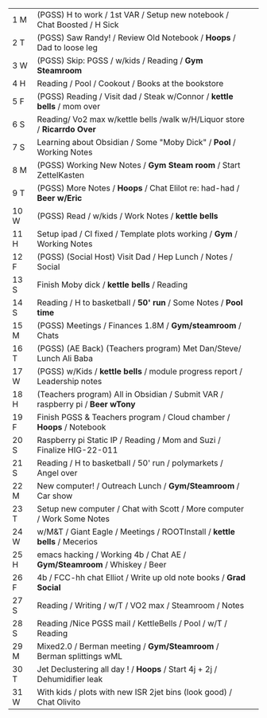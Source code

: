 |      |                                                                                 |     |
| ---- | ------------------------------------------------------------------------------- | --- |
| 1 M  | (PGSS) H to work / 1st VAR / Setup new notebook / Chat Boosted / H Sick         |     |
| 2 T  | (PGSS) Saw Randy! / Review Old Notebook / **Hoops** / Dad to loose leg          |     |
| 3 W  | (PGSS) Skip: PGSS / w/kids / Reading / **Gym Steamroom**                        |     |
| 4 H  | Reading / Pool / Cookout / Books at the bookstore                               |     |
| 5 F  | (PGSS) Reading / Visit dad / Steak w/Connor / **kettle bells** / mom over       |     |
| 6 S  | Reading/ Vo2 max w/kettle bells /walk w/H/Liquor store / **Ricarrdo Over**      |     |
| 7 S  | Learning about Obsidian / Some "Moby Dick" / **Pool** / Working Notes           |     |
| 8 M  | (PGSS) Working New Notes / **Gym Steam room** / Start ZettelKasten              |     |
| 9 T  | (PGSS) More Notes / **Hoops** / Chat Elilot re: had-had / **Beer w/Eric**       |     |
| 10 W | (PGSS) Read / w/kids / Work Notes / **kettle bells**                            |     |
| 11 H | Setup ipad / CI fixed / Template plots working / **Gym** / Working Notes        |     |
| 12 F | (PGSS) (Social Host) Visit Dad / Hep Lunch / Notes / Social                     |     |
| 13 S | Finish Moby dick / **kettle bells** / Reading                                   |     |
| 14 S | Reading / H to basketball / **50' run** / Some Notes / **Pool time**            |     |
| 15 M | (PGSS) Meetings / Finances 1.8M / **Gym/steamroom** / Chats                     |     |
| 16 T | (PGSS) (AE Back) (Teachers program) Met Dan/Steve/ Lunch Ali Baba               |     |
| 17 W | (PGSS) w/Kids / **kettle bells** / module progress report / Leadership notes    |     |
| 18 H | (Teachers program) All in Obsidian / Submit VAR / raspberry pi / **Beer wTony** |     |
| 19 F | Finish PGSS & Teachers program / Cloud chamber / **Hoops** / Notebook           |     |
| 20 S | Raspberry pi Static IP / Reading / Mom and Suzi / Finalize HIG-22-011           |     |
| 21 S | Reading / H to basketball / 50' run / polymarkets / Angel over                  |     |
| 22 M | New computer! / Outreach Lunch / **Gym/Steamroom** / Car show                   |     |
| 23 T | Setup new computer / Chat with Scott / More computer / Work Some Notes          |     |
| 24 W | w/M&T / Giant Eagle / Meetings / ROOTInstall / **kettle bells** / Mecerios      |     |
| 25 H | emacs hacking / Working 4b / Chat AE / **Gym/Steamroom** / Whiskey / Beer       |     |
| 26 F | 4b / FCC-hh chat Elliot / Write up old note books / **Grad Social**             |     |
| 27 S | Reading / Writing / w/T / VO2 max / Steamroom / Notes                           |     |
| 28 S | Reading /Nice PGSS mail / KettleBells / Pool / w/T / Reading                    |     |
| 29 M | Mixed2.0 / Berman meeting / **Gym/Steamroom** / Berman splittings wML           |     |
| 30 T | Jet Declustering all day ! / **Hoops** / Start 4j + 2j / Dehumidifier leak      |     |
| 31 W | With kids / plots with new ISR 2jet bins (look good) / Chat Olivito             |     |



